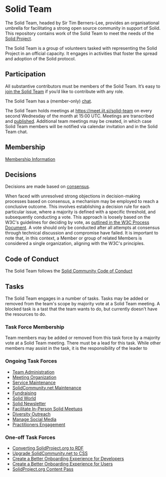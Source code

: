 # Solid Team

The Solid Team, headed by Sir Tim Berners-Lee, provides an organisational umbrella for facilitating a strong open source community in support of Solid. This repository contains work of the Solid Team to meet the needs of the [Solid Project](https://solidproject.org/).

The Solid Team is a group of volunteers tasked with representing the Solid Project in an official capacity. It engages in activities that foster the spread and adoption of the Solid protocol.

## Participation

All substantive contributors must be members of the Solid Team. It’s easy to [join the Solid Team](https://github.com/solid/process) if you’d like to contribute with any role.

The Solid Team has a (member-only) [chat](https://gitter.im/solid/team).

The Solid Team holds meetings at <https://meet.jit.si/solid-team> on every second Wednesday of the month at 15:00 UTC. Meetings are transcribed and [published](https://github.com/solid/team/tree/main/meetings/). Additional team meetings may be created, in which case Solid Team members will be notified via calendar invitation and in the Solid Team chat.

## Membership

[Membership Information](/team.md)

## Decisions

Decisions are made based on [consensus](https://en.wikipedia.org/wiki/Consensus_decision-making).

When faced with unresolved strong objections in decision-making processes based on consensus, a mechanism may be employed to reach a conclusive outcome. This involves establishing a decision rule for each particular issue, where a majority is defined with a specific threshold, and subsequently conducting a vote. This approach is loosely based on the W3C's guidelines for deciding by vote, as [outlined in the W3C Process Document](https://www.w3.org/2023/Process-20231103/#decisions). A vote should only be conducted after all attempts at consensus through technical discussion and compromise have failed. It is important to note that, in this context, a Member or group of related Members is considered a single organization, aligning with the W3C's principles.

## Code of Conduct

The Solid Team follows the [Solid Community Code of Conduct](https://github.com/solid/process/blob/main/code-of-conduct.md)

## Tasks

The Solid Team engages in a number of tasks. Tasks may be added or removed from the team's scope by majority vote at a Solid Team meeting. A blocked task is a tast that the team wants to do, but currently doesn't have the resources to do.

### Task Force Membership

Team members may be added or removed from this task force by a majority vote at a Solid Team meeting. There must be a lead for this task. While other members may assist in the task, it is the responsibility of the leader to

### Ongoing Task Forces

* [Team Administration](/tasks/team-administration.md)
* [Meeting Organization](/tasks/meeting-organization.md)
* [Service Maintenance](/tasks/service-maintenance.md)
* [SolidCommunity.net Maintenance](/tasks/solid-community-maintenance.md)
* [Fundraising](/tasks/fundraising.md)
* [Solid World](/tasks/solid-world.md)
* [Solid Newsletter](/tasks/solid-newsletter.md)
* [Facilitate In-Person Solid Meetups](/tasks/in-person-meetups.md)
* [Diversity Outreach](/tasks/diversity-outreach.md)
* [Manage Social Media](/tasks/manage-social-media.md)
* [Practitioners Engagement](/tasks/practitioners-engagement.md)

### One-off Task Forces

* [Converting SolidProject.org to RDF](/tasks/solid-project-rdf.md)
* [Upgrade SolidCommunity.net to CSS](/tasks/solid-community-css.md)
* [Create a Better Onboarding Experience for Developers](/tasks/developer-onboarding-experience.md)
* [Create a Better Onboarding Experience for Users](/tasks/user-onboarding-experience.md)
* [SolidProject.org Content Pass](/tasks/solid-project-content-pass.md)
